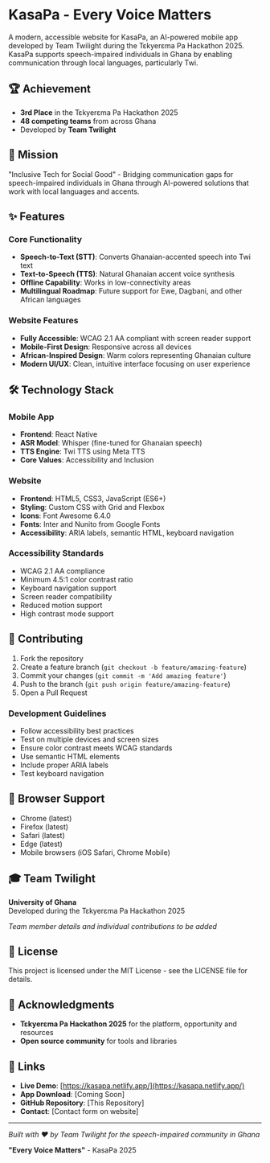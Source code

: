 # KasaPa - Every Voice Matters

A modern, accessible website for KasaPa, an AI-powered mobile app developed by Team Twilight during the Tɛkyerɛma Pa Hackathon 2025. KasaPa supports speech-impaired individuals in Ghana by enabling communication through local languages, particularly Twi.

## 🏆 Achievement

- **3rd Place** in the Tɛkyerɛma Pa Hackathon 2025
- **48 competing teams** from across Ghana
- Developed by **Team Twilight**

## 🎯 Mission

"Inclusive Tech for Social Good" - Bridging communication gaps for speech-impaired individuals in Ghana through AI-powered solutions that work with local languages and accents.

## ✨ Features

### Core Functionality

- **Speech-to-Text (STT)**: Converts Ghanaian-accented speech into Twi text
- **Text-to-Speech (TTS)**: Natural Ghanaian accent voice synthesis
- **Offline Capability**: Works in low-connectivity areas
- **Multilingual Roadmap**: Future support for Ewe, Dagbani, and other African languages

### Website Features

- **Fully Accessible**: WCAG 2.1 AA compliant with screen reader support
- **Mobile-First Design**: Responsive across all devices
- **African-Inspired Design**: Warm colors representing Ghanaian culture
- **Modern UI/UX**: Clean, intuitive interface focusing on user experience

## 🛠️ Technology Stack

### Mobile App

- **Frontend**: React Native
- **ASR Model**: Whisper (fine-tuned for Ghanaian speech)
- **TTS Engine**: Twi TTS using Meta TTS
- **Core Values**: Accessibility and Inclusion

### Website

- **Frontend**: HTML5, CSS3, JavaScript (ES6+)
- **Styling**: Custom CSS with Grid and Flexbox
- **Icons**: Font Awesome 6.4.0
- **Fonts**: Inter and Nunito from Google Fonts
- **Accessibility**: ARIA labels, semantic HTML, keyboard navigation

### Accessibility Standards

- WCAG 2.1 AA compliance
- Minimum 4.5:1 color contrast ratio
- Keyboard navigation support
- Screen reader compatibility
- Reduced motion support
- High contrast mode support

## 🤝 Contributing

1. Fork the repository
2. Create a feature branch (`git checkout -b feature/amazing-feature`)
3. Commit your changes (`git commit -m 'Add amazing feature'`)
4. Push to the branch (`git push origin feature/amazing-feature`)
5. Open a Pull Request

### Development Guidelines

- Follow accessibility best practices
- Test on multiple devices and screen sizes
- Ensure color contrast meets WCAG standards
- Use semantic HTML elements
- Include proper ARIA labels
- Test keyboard navigation

## 📱 Browser Support

- Chrome (latest)
- Firefox (latest)
- Safari (latest)
- Edge (latest)
- Mobile browsers (iOS Safari, Chrome Mobile)

## 🎓 Team Twilight

**University of Ghana**  
Developed during the Tɛkyerɛma Pa Hackathon 2025

_Team member details and individual contributions to be added_

## 📄 License

This project is licensed under the MIT License - see the LICENSE file for details.

## 🙏 Acknowledgments

- **Tɛkyerɛma Pa Hackathon 2025** for the platform, opportunity and resources
- **Open source community** for tools and libraries

## 🔗 Links

- **Live Demo**: [https://kasapa.netlify.app/](https://kasapa.netlify.app/)
- **App Download**: [Coming Soon]
- **GitHub Repository**: [This Repository]
- **Contact**: [Contact form on website]

---

_Built with ❤️ by Team Twilight for the speech-impaired community in Ghana_

**"Every Voice Matters"** - KasaPa 2025
